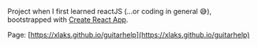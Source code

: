 Project when I first learned reactJS (...or coding in general 😅), bootstrapped with [Create React App](https://github.com/facebook/create-react-app).

Page: [https://xlaks.github.io/guitarhelp](https://xlaks.github.io/guitarhelp)